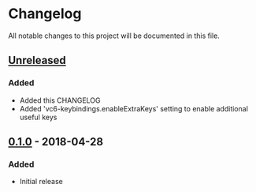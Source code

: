 # Changelog

All notable changes to this project will be documented in this file.

## [Unreleased]

### Added

- Added this CHANGELOG
- Added 'vc6-keybindings.enableExtraKeys' setting to enable additional useful keys

## [0.1.0] - 2018-04-28

### Added

- Initial release

[Unreleased]: https://github.com/sambhare/vscode-vc6-keybindings/compare/v0.1.0...HEAD
[0.1.0]: https://github.com/sambhare/vscode-vc6-keybindings/compare/7199d84c245323c78a24975fa5f67898f46ab84b...v0.1.0
